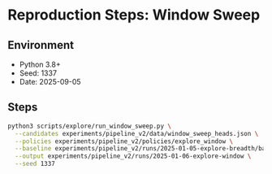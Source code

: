 # Reproduction Steps: Window Sweep

## Environment
- Python 3.8+
- Seed: 1337
- Date: 2025-09-05

## Steps

```bash
python3 scripts/explore/run_window_sweep.py \
  --candidates experiments/pipeline_v2/data/window_sweep_heads.json \
  --policies experiments/pipeline_v2/policies/explore_window \
  --baseline experiments/pipeline_v2/runs/2025-01-05-explore-breadth/baseline_stats.json \
  --output experiments/pipeline_v2/runs/2025-01-06-explore-window \
  --seed 1337
```
